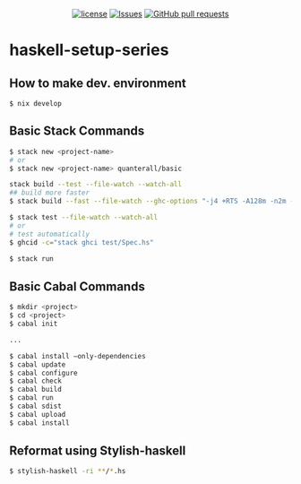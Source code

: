 <p align="center">
  <a href="https://github.com/mingyuchoo/haskell-study-series/blob/main/LICENSE"><img alt="license" src="https://img.shields.io/github/license/mingyuchoo/haskell-study-series"/></a>
  <a href="https://github.com/mingyuchoo/haskell-setup-series/issues"><img alt="Issues" src="https://img.shields.io/github/issues/mingyuchoo/haskell-setup-series?color=appveyor" /></a>
  <a href="https://github.com/mingyuchoo/haskell-setup-series/pulls"><img alt="GitHub pull requests" src="https://img.shields.io/github/issues-pr/mingyuchoo/haskell-setup-series?color=appveyor" /></a>
</p>

# haskell-setup-series

## How to make dev. environment

```
$ nix develop
```

## Basic Stack Commands

```bash
$ stack new <project-name>
# or
$ stack new <project-name> quanterall/basic

stack build --test --file-watch --watch-all
## build more faster
$ stack build --fast --file-watch --ghc-options "-j4 +RTS -A128m -n2m -RTS"

$ stack test --file-watch --watch-all
# or
# test automatically
$ ghcid -c="stack ghci test/Spec.hs"

$ stack run
```

## Basic Cabal Commands

```bash
$ mkdir <project>
$ cd <project>
$ cabal init

...

$ cabal install —only-dependencies
$ cabal update
$ cabal configure
$ cabal check
$ cabal build
$ cabal run
$ cabal sdist
$ cabal upload
$ cabal install
```

## Reformat using Stylish-haskell

```bash
$ stylish-haskell -ri **/*.hs
```

